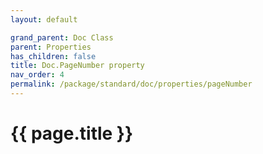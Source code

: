 ```yaml
---
layout: default

grand_parent: Doc Class
parent: Properties
has_children: false
title: Doc.PageNumber property
nav_order: 4
permalink: /package/standard/doc/properties/pageNumber
---
```

# {{ page.title }}




